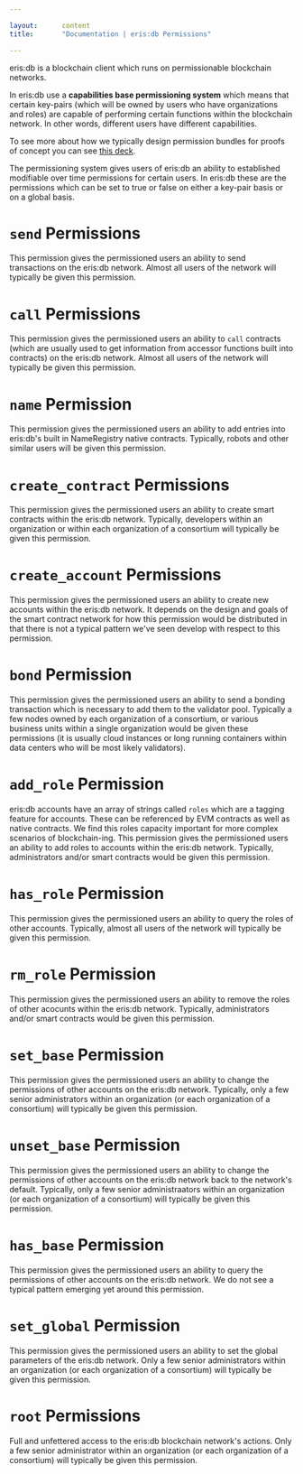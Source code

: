 ```yaml
---

layout:      content
title:       "Documentation | eris:db Permissions"

---
```


eris:db is a blockchain client which runs on permissionable blockchain networks.

In eris:db use a **capabilities base permissioning system** which means that certain key-pairs (which will be owned by users who have organizations and roles) are capable of performing certain functions within the blockchain network. In other words, different users have different capabilities.

To see more about how we typically design permission bundles for proofs of concept you can see [this deck](http://www.slideshare.net/CaseyKuhlman/eris-industries-typical-account-types).

The permissioning system gives users of eris:db an ability to established modifiable over time permissions for certain users. In eris:db these are the permissions which can be set to true or false on either a key-pair basis or on a global basis.

# `send` Permissions

This permission gives the permissioned users an ability to send transactions on the eris:db network. Almost all users of the network will typically be given this permission.

# `call` Permissions

This permission gives the permissioned users an ability to `call` contracts (which are usually used to get information from accessor functions built into contracts) on the eris:db network. Almost all users of the network will typically be given this permission.

# `name` Permission

This permission gives the permissioned users an ability to add entries into eris:db's built in NameRegistry native contracts. Typically, robots and other similar users will be given this permission.

# `create_contract` Permissions

This permission gives the permissioned users an ability to create smart contracts within the eris:db network. Typically, developers within an organization or within each organization of a consortium will typically be given this permission.

# `create_account` Permissions

This permission gives the permissioned users an ability to create new accounts within the eris:db network. It depends on the design and goals of the smart contract network for how this permission would be distributed in that there is not a typical pattern we've seen develop with respect to this permission.

# `bond` Permission

This permission gives the permissioned users an ability to send a bonding transaction which is necessary to add them to the validator pool. Typically a few nodes owned by each organization of a consortium, or various business units within a single organization would be given these permissions (it is usually cloud instances or long running containers within data centers who will be most likely validators).

# `add_role` Permission

eris:db accounts have an array of strings called `roles` which are a tagging feature for accounts. These can be referenced by EVM contracts as well as native contracts. We find this roles capacity important for more complex scenarios of blockchain-ing. This permission gives the permissioned users an ability to add roles to accounts within the eris:db network. Typically, administrators and/or smart contracts would be given this permission.

# `has_role` Permission

This permission gives the permissioned users an ability to query the roles of other accounts. Typically, almost all users of the network will typically be given this permission.

# `rm_role` Permission

This permission gives the permissioned users an ability to remove the roles of other acocunts within the eris:db network. Typically, administrators and/or smart contracts would be given this permission.

# `set_base` Permission

This permission gives the permissioned users an ability to change the permissions of other accounts on the eris:db network. Typically, only a few senior administrators within an organization (or each organization of a consortium) will typically be given this permission.

# `unset_base` Permission

This permission gives the permissioned users an ability to change the permissions of other accounts on the eris:db network back to the network's default. Typically, only a few senior administraators within an organization (or each organization of a consortium) will typically be given this permission.

# `has_base` Permission

This permission gives the permissioned users an ability to query the permissions of other accounts on the eris:db network. We do not see a typical pattern emerging yet around this permission.

# `set_global` Permission

This permission gives the permissioned users an ability to set the global parameters of the eris:db network. Only a few senior administrators within an organization (or each organization of a consortium) will typically be given this permission.

# `root` Permissions

Full and unfettered access to the eris:db blockchain network's actions. Only a few senior administrator within an organization (or each organization of a consortium) will typically be given this permission.

